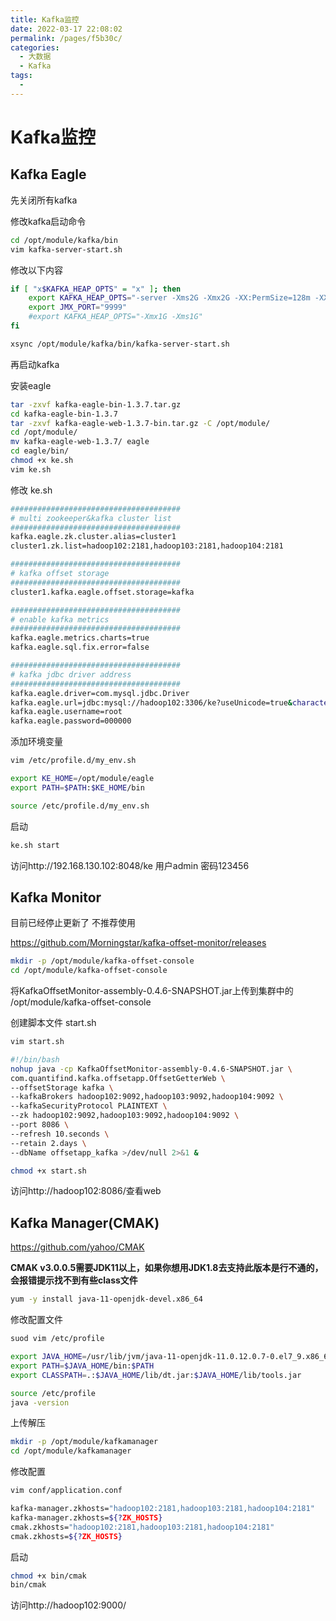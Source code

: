 ```yaml
---
title: Kafka监控
date: 2022-03-17 22:08:02
permalink: /pages/f5b30c/
categories:
  - 大数据
  - Kafka
tags:
  - 
---
```

# Kafka监控

## Kafka Eagle

先关闭所有kafka

修改kafka启动命令

```sh
cd /opt/module/kafka/bin
vim kafka-server-start.sh
```

修改以下内容

```sh
if [ "x$KAFKA_HEAP_OPTS" = "x" ]; then
    export KAFKA_HEAP_OPTS="-server -Xms2G -Xmx2G -XX:PermSize=128m -XX:+UseG1GC -XX:MaxGCPauseMillis=200 -XX:ParallelGCThreads=8 -XX:ConcGCThreads=5 -XX:InitiatingHeapOccupancyPercent=70"
    export JMX_PORT="9999"
    #export KAFKA_HEAP_OPTS="-Xmx1G -Xms1G"
fi
```

```sh
xsync /opt/module/kafka/bin/kafka-server-start.sh
```

再启动kafka

安装eagle

```sh
tar -zxvf kafka-eagle-bin-1.3.7.tar.gz
cd kafka-eagle-bin-1.3.7
tar -zxvf kafka-eagle-web-1.3.7-bin.tar.gz -C /opt/module/
cd /opt/module/
mv kafka-eagle-web-1.3.7/ eagle
cd eagle/bin/
chmod +x ke.sh
vim ke.sh
```

修改 ke.sh

```sh
######################################
# multi zookeeper&kafka cluster list
######################################
kafka.eagle.zk.cluster.alias=cluster1
cluster1.zk.list=hadoop102:2181,hadoop103:2181,hadoop104:2181

######################################
# kafka offset storage
######################################
cluster1.kafka.eagle.offset.storage=kafka

######################################
# enable kafka metrics
######################################
kafka.eagle.metrics.charts=true
kafka.eagle.sql.fix.error=false

######################################
# kafka jdbc driver address
######################################
kafka.eagle.driver=com.mysql.jdbc.Driver
kafka.eagle.url=jdbc:mysql://hadoop102:3306/ke?useUnicode=true&characterEncoding=UTF-8&zeroDateTimeBehavior=convertToNull
kafka.eagle.username=root
kafka.eagle.password=000000
```

添加环境变量

```sh
vim /etc/profile.d/my_env.sh
```

```sh
export KE_HOME=/opt/module/eagle
export PATH=$PATH:$KE_HOME/bin
```

```sh
source /etc/profile.d/my_env.sh
```

启动

```sh
ke.sh start
```

访问http://192.168.130.102:8048/ke  用户admin 密码123456

## Kafka Monitor

目前已经停止更新了 不推荐使用

https://github.com/Morningstar/kafka-offset-monitor/releases

```sh
mkdir -p /opt/module/kafka-offset-console
cd /opt/module/kafka-offset-console
```

将KafkaOffsetMonitor-assembly-0.4.6-SNAPSHOT.jar上传到集群中的 /opt/module/kafka-offset-console

创建脚本文件 start.sh

```sh
vim start.sh
```

```sh
#!/bin/bash
nohup java -cp KafkaOffsetMonitor-assembly-0.4.6-SNAPSHOT.jar \
com.quantifind.kafka.offsetapp.OffsetGetterWeb \
--offsetStorage kafka \
--kafkaBrokers hadoop102:9092,hadoop103:9092,hadoop104:9092 \
--kafkaSecurityProtocol PLAINTEXT \
--zk hadoop102:9092,hadoop103:9092,hadoop104:9092 \
--port 8086 \
--refresh 10.seconds \
--retain 2.days \
--dbName offsetapp_kafka >/dev/null 2>&1 &
```

```sh
chmod +x start.sh
```

访问http://hadoop102:8086/查看web

## Kafka Manager(CMAK)

https://github.com/yahoo/CMAK

**CMAK v3.0.0.5需要JDK11以上，如果你想用JDK1.8去支持此版本是行不通的，会报错提示找不到有些class文件**

```sh
yum -y install java-11-openjdk-devel.x86_64
```

修改配置文件

```sh
suod vim /etc/profile
```

```sh
export JAVA_HOME=/usr/lib/jvm/java-11-openjdk-11.0.12.0.7-0.el7_9.x86_64
export PATH=$JAVA_HOME/bin:$PATH
export CLASSPATH=.:$JAVA_HOME/lib/dt.jar:$JAVA_HOME/lib/tools.jar
```

```sh
source /etc/profile
java -version
```

上传解压

```sh
mkdir -p /opt/module/kafkamanager
cd /opt/module/kafkamanager
```

修改配置

```sh
vim conf/application.conf 
```

```sh
kafka-manager.zkhosts="hadoop102:2181,hadoop103:2181,hadoop104:2181"
kafka-manager.zkhosts=${?ZK_HOSTS}
cmak.zkhosts="hadoop102:2181,hadoop103:2181,hadoop104:2181"
cmak.zkhosts=${?ZK_HOSTS}
```

启动

```sh
chmod +x bin/cmak
bin/cmak
```

访问http://hadoop102:9000/



